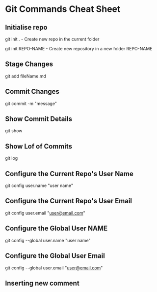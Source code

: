 # Git Commands Cheat Sheet

## Initialise repo

git init .
	- Create new repo in the current folder

git init REPO-NAME
	- Create new repository in a new folder REPO-NAME

## Stage Changes

git add fileName.md

## Commit Changes

git commit -m "message"

## Show Commit Details
git show

## Show Lof of Commits
git log

## Configure the Current Repo's User Name
git config user.name "user name"

## Configure the Current Repo's User Email
git config user.email "user@email.com"

## Configure the Global User NAME
git config --global user.name "user name"

## Configure the Global User Email
git config --global user.email "user@email.com"

## Inserting new comment
